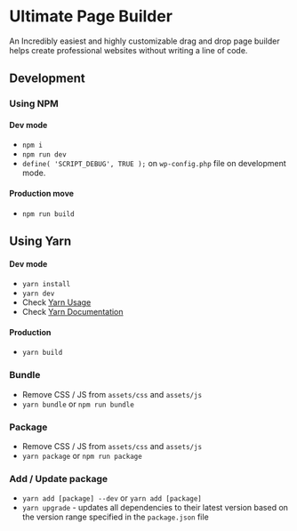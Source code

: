 # Ultimate Page Builder

An Incredibly easiest and highly customizable drag and drop page builder helps create professional websites without writing a line of code.

## Development

### Using NPM

#### Dev mode
- `npm i`
- `npm run dev`
- `define( 'SCRIPT_DEBUG', TRUE );` on `wp-config.php` file on development mode.

#### Production move

- `npm run build`

## Using Yarn

#### Dev mode
- `yarn install`
- `yarn dev`
- Check [Yarn Usage](https://yarnpkg.com/en/docs/usage)
- Check [Yarn Documentation](https://yarnpkg.com/en/docs/cli/)

#### Production
- `yarn build`

### Bundle

- Remove CSS / JS from `assets/css` and `assets/js`
- `yarn bundle` or `npm run bundle`

### Package

- Remove CSS / JS from `assets/css` and `assets/js`
- `yarn package` or `npm run package`

### Add / Update package

- `yarn add [package] --dev` or `yarn add [package]`
- `yarn upgrade` - updates all dependencies to their latest version based on the version range specified in the `package.json` file
